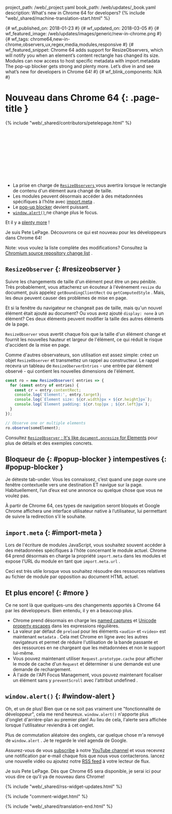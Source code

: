 project_path: /web/_project.yaml
book_path: /web/updates/_book.yaml
description: What's new in Chrome 64 for developers?
{% include "web/_shared/machine-translation-start.html" %}

{# wf_published_on: 2018-01-23 #}
{# wf_updated_on: 2018-03-05 #}
{# wf_featured_image: /web/updates/images/generic/new-in-chrome.png #}
{# wf_tags: chrome64,new-in-chrome,observers,ux,regex,media,modules,responsive #}
{# wf_featured_snippet: Chrome 64 adds support for ResizeObservers, which will notify you when an element’s content rectangle has changed its size. Modules can now access to host specific metadata with import.metadata The pop-up blocker gets strong and plenty more. Let’s dive in and see what’s new for developers in Chrome 64! #}
{# wf_blink_components: N/A #}

# Nouveau dans Chrome 64 {: .page-title }

{% include "web/_shared/contributors/petelepage.html" %}

<div class="clearfix"></div>

<div class="video-wrapper">
  <iframe class="devsite-embedded-youtube-video" data-video-id="y5sb-icqOyg"
          data-autohide="1" data-showinfo="0" frameborder="0" allowfullscreen>
  </iframe>
</div>

* La prise en charge de [ `ResizeObservers` ](#resizeobserver) vous avertira lorsque le rectangle de contenu d&#39;un élément aura changé de taille.
* Les modules peuvent désormais accéder à des métadonnées spécifiques à l’hôte avec [import.meta](#import-meta) .
* Le [pop-up blocker](#popup-blocker) devient puissant.
* [ `window.alert()` ](#window-alert) ne change plus le focus.

Et il y a [plenty more](#more) !

Je suis Pete LePage. Découvrons ce qui est nouveau pour les développeurs dans Chrome 64!

<div class="clearfix"></div>

Note: vous voulez la liste complète des modifications? Consultez la [Chromium source repository change list](https://chromium.googlesource.com/chromium/src/+log/63.0.3239.84..64.0.3282.140) .

## `ResizeObserver` {: #resizeobserver }

Suivre les changements de taille d&#39;un élément peut être un peu pénible. Très probablement, vous attacherez un écouteur à l&#39;événement `resize` du document, puis appelez `getBoundingClientRect` ou `getComputedStyle` . Mais, les deux peuvent causer des problèmes de mise en page.

Et si la fenêtre du navigateur ne changeait pas de taille, mais qu&#39;un nouvel élément était ajouté au document? Ou vous avez ajouté `display: none` à un élément? Ces deux éléments peuvent modifier la taille des autres éléments de la page.

`ResizeObserver` vous avertit chaque fois que la taille d&#39;un élément change et fournit les nouvelles hauteur et largeur de l&#39;élément, ce qui réduit le risque d&#39;accident de la mise en page.

Comme d&#39;autres observateurs, son utilisation est assez simple: créez un objet `ResizeObserver` et transmettez un rappel au constructeur. Le rappel recevra un tableau de `ResizeOberverEntries` - une entrée par élément observé - qui contient les nouvelles dimensions de l&#39;élément.

```js
const ro = new ResizeObserver( entries => {
  for (const entry of entries) {
    const cr = entry.contentRect;
    console.log('Element:', entry.target);
    console.log(`Element size: ${cr.width}px × ${cr.height}px`);
    console.log(`Element padding: ${cr.top}px ; ${cr.left}px`);
  }
});

// Observe one or multiple elements
ro.observe(someElement);
```

Consultez [ `ResizeObserver` : It&#39;s like `document.onresize` for Elements](/web/updates/2016/10/resizeobserver) pour plus de détails et des exemples concrets.


## Bloqueur de {: #popup-blocker } intempestives {: #popup-blocker }

Je déteste tab-under. Vous les connaissez, c’est quand une page ouvre une fenêtre contextuelle vers une destination ET navigue sur la page. Habituellement, l’un d’eux est une annonce ou quelque chose que vous ne voulez pas.

À partir de Chrome 64, ces types de navigation seront bloqués et Google Chrome affichera une interface utilisateur native à l’utilisateur, lui permettant de suivre la redirection s’il le souhaite.


## `import.meta` {: #import-meta }

Lors de l&#39;écriture de modules JavaScript, vous souhaitez souvent accéder à des métadonnées spécifiques à l&#39;hôte concernant le module actuel. Chrome 64 prend désormais en charge la propriété `import.meta` dans les modules et expose l&#39;URL du module en tant que `import.meta.url` .

Ceci est très utile lorsque vous souhaitez résoudre des ressources relatives au fichier de module par opposition au document HTML actuel.


## Et plus encore! {: #more }

Ce ne sont là que quelques-uns des changements apportés à Chrome 64 par les développeurs. Bien entendu, il y en a beaucoup plus.

* Chrome prend désormais en charge les [named captures](/web/updates/2017/07/upcoming-regexp-features#named_captures) et [Unicode property escapes](/web/updates/2017/07/upcoming-regexp-features#unicode_property_escapes) dans les expressions régulières.
* La valeur par défaut de `preload` pour les éléments `<audio>` et `<video>` est maintenant `metadata` . Cela met Chrome en ligne avec les autres navigateurs et permet de réduire l&#39;utilisation de la bande passante et des ressources en ne chargeant que les métadonnées et non le support lui-même.
* Vous pouvez maintenant utiliser `Request.prototype.cache` pour afficher le mode de cache d&#39;un `Request` et déterminer si une demande est une demande de rechargement.
* À l&#39;aide de l&#39;API Focus Management, vous pouvez maintenant focaliser un élément sans y `preventScroll` avec l&#39;attribut undefined .

## `window.alert()` {: #window-alert }

Oh, et un de plus! Bien que ce ne soit pas vraiment une &quot;fonctionnalité de développeur&quot;, cela me rend heureux. `window.alert()` n&#39;apporte plus d&#39;onglet d&#39;arrière-plan au premier plan! Au lieu de cela, l&#39;alerte sera affichée lorsque l&#39;utilisateur reviendra à cet onglet.

Plus de commutation aléatoire des onglets, car quelque chose m&#39;a renvoyé de `window.alert` . Je te regarde le vieil agenda de Google.


Assurez-vous de vous [subscribe](https://goo.gl/6FP1a5) à notre [YouTube channel](https://www.youtube.com/user/ChromeDevelopers/) et vous recevrez une notification par e-mail chaque fois que nous vous contacterons. lancez une nouvelle vidéo ou ajoutez notre [RSS feed](/web/shows/rss.xml) à votre lecteur de flux.


Je suis Pete LePage. Dès que Chrome 65 sera disponible, je serai ici pour vous dire ce qu’il ya de nouveau dans Chrome!

{% include "web/_shared/rss-widget-updates.html" %}

{% include "comment-widget.html" %}

{% include "web/_shared/translation-end.html" %}